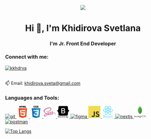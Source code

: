 <div id="header" align="center">
  <img src="https://cdn.dribbble.com/users/4055494/screenshots/15215756/media/d2b66c4ca0192aa26d103448b3d1518b.gif" width="340"/>
</div>

<h1 align="center">Hi 👋, I'm Khidirova Svetlana </h1>
<h3 align="center"> I'm Jr. Front End Developer</h3>

<h3 align="left">Connect with me:</h3>
<p align="left">

<a href="https://www.instagram.com/kkhdrva/" target="blank"><img align="center" src="https://raw.githubusercontent.com/rahuldkjain/github-profile-readme-generator/master/src/images/icons/Social/instagram.svg" alt="kkhdrva" height="30" width="40" /></a>
</p>
<br/>
📫 Email: <a href="mailto:khidirova.sveta@gmail.com">khidirova.sveta@gmail.com</a>
 
<h3 align="left">Languages and Tools:</h3>

<p align="left">   
  <a href="https://git-scm.com/" target="_blank" rel="noreferrer"> 
    <img src="https://www.vectorlogo.zone/logos/git-scm/git-scm-icon.svg" alt="git" width="40" height="40"/> 
  </a> 
  <a href="https://www.w3.org/html/" target="_blank" rel="noreferrer"> 
    <img src="https://raw.githubusercontent.com/devicons/devicon/master/icons/html5/html5-original-wordmark.svg" alt="html5" width="40" height="40"/> 
  </a>  
  <a href="https://www.w3schools.com/css/" target="_blank" rel="noreferrer"> 
    <img src="https://raw.githubusercontent.com/devicons/devicon/master/icons/css3/css3-original-wordmark.svg" alt="css3" width="40" height="40"/> 
  </a>
  <a href="https://sass-lang.com" target="_blank" rel="noreferrer"> 
    <img src="https://raw.githubusercontent.com/devicons/devicon/master/icons/sass/sass-original.svg" alt="sass" width="40" height="40"/> 
  </a>  
   <a href="https://getbootstrap.com" target="_blank" rel="noreferrer">
     <img  src="https://raw.githubusercontent.com/devicons/devicon/master/icons/bootstrap/bootstrap-plain-wordmark.svg" alt="bootstrap" width="40" height="40"/>
      </a>
    <a href="https://www.figma.com/" target="_blank" rel="noreferrer"> 
     <img src="https://www.vectorlogo.zone/logos/figma/figma-icon.svg" alt="figma" width="40" height="40" />
      </a>
  <a href="https://developer.mozilla.org/en-US/docs/Web/JavaScript" target="_blank" rel="noreferrer"> 
    <img src="https://raw.githubusercontent.com/devicons/devicon/master/icons/javascript/javascript-original.svg" alt="javascript" width="40" height="40"/> 
  </a>  
  <a href="https://reactjs.org/" target="_blank" rel="noreferrer"> 
    <img src="https://raw.githubusercontent.com/devicons/devicon/master/icons/react/react-original-wordmark.svg" alt="react" width="40" height="40"/> 
  </a>
  <a href="https://nextjs.org/" target="_blank" rel="noreferrer"> 
    <img src="https://cdn.worldvectorlogo.com/logos/nextjs-2.svg" alt="nextjs" width="40" height="40"/>
  </a> 
    <a href="https://www.mongodb.com/" target="_blank" rel="noreferrer">
        <img src="https://raw.githubusercontent.com/devicons/devicon/master/icons/mongodb/mongodb-original-wordmark.svg" alt="mongodb" width="40" height="40" />
    </a>
      <a href="https://postman.com" target="_blank" rel="noreferrer"> 
       <img src="https://www.vectorlogo.zone/logos/getpostman/getpostman-icon.svg" alt="postman"  width="40" height="40"/>
      </a>
</p>


[![Top Langs](https://github-readme-stats.vercel.app/api/top-langs/?username=KhidirovaSveta&layout=compact&theme=vision-friendly-dark)](https://github.com/anuraghazra/github-readme-stats)

